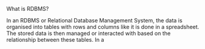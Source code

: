 What is RDBMS?

In an RDBMS or Relational Database Management System, the data is organised into tables with rows and columns like it is done in a spreadsheet. The stored data is then managed or interacted with based on the relationship between these tables. In a 

